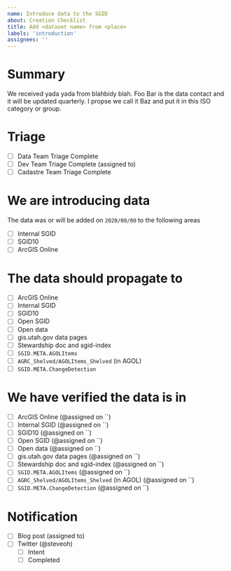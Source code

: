 ```yaml
---
name: Introduce data to the SGID
about: Creation Checklist
title: Add <dataset name> from <place>
labels: 'introduction'
assignees: ''
---
```


<!-- 
Introduce your data, where it comes from, why it is being added etc
-->
# Summary

We received yada yada from blahbidy blah. Foo Bar is the data contact and it will be updated quarterly. I propse we call it Baz and put it in this ISO category or group.

<!-- 
When the champion from your team has completed the triage, check [x] the checkbox
-->

# Triage

- [ ] Data Team Triage Complete
- [ ] Dev Team Triage Complete (assigned to)
- [ ] Cadastre Team Triage Complete

# We are introducing data

The data was or will be added on `2020/00/00` to the following areas

<!-- 
add an [x] to the applicable areas you plan to add the data or ~strike~ out thoses that do not apply.
If adding to the internal SGID with the hopes that swapper and forklift will push the item to SGID10 and AGOL
you can strike them out. They are available if for some reason the internal sgid is skipped. 
-->

- [ ] Internal SGID
- [ ] SGID10
- [ ] ArcGIS Online

<!--
Where do we expect the data to show up. Check [x] all the areas 
-->
# The data should propagate to

- [ ] ArcGIS Online
- [ ] Internal SGID
- [ ] SGID10
- [ ] Open SGID
- [ ] Open data
- [ ] gis.utah.gov data pages
- [ ] Stewardship doc and sgid-index
- [ ] `SGID.META.AGOLItems`
- [ ] `AGRC_Shelved/AGOLItems_Shelved` (in AGOL)
- [ ] `SGID.META.ChangeDetection`

# We have verified the data is in 

- [ ] ArcGIS Online (@assigned on ``)
- [ ] Internal SGID (@assigned on ``)
- [ ] SGID10 (@assigned on ``)
- [ ] Open SGID (@assigned on ``)
- [ ] Open data (@assigned on ``)
- [ ] gis.utah.gov data pages (@assigned on ``)
- [ ] Stewardship doc and sgid-index (@assigned on ``)
- [ ] `SGID.META.AGOLItems` (@assigned on ``)
- [ ] `AGRC_Shelved/AGOLItems_Shelved` (in AGOL) (@assigned on ``)
- [ ] `SGID.META.ChangeDetection` (@assigned on ``)

# Notification

- [ ] Blog post (assigned to)
- [ ] Twitter (@steveoh)
  - [ ] Intent
  - [ ] Completed

